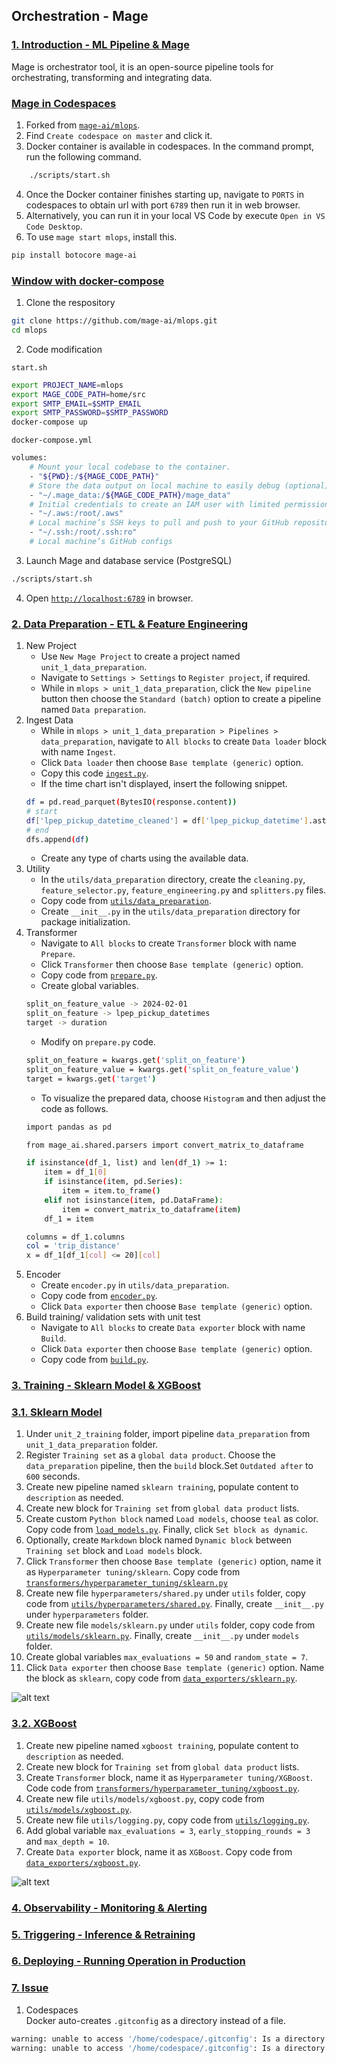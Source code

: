 
## Orchestration - Mage

### <ins>1. Introduction - ML Pipeline & Mage</ins>
Mage is orchestrator tool, it is an open-source pipeline tools for orchestrating, transforming and integrating data.

### <ins>Mage in Codespaces</ins>
1. Forked from [`mage-ai/mlops`](https://github.com/mage-ai/mlops).
2. Find `Create codespace on master` and click it.
3. Docker container is available in codespaces. In the command prompt, run the following command.
```bash
    ./scripts/start.sh
```
4. Once the Docker container finishes starting up, navigate to `PORTS` in codespaces to obtain url with port `6789` then run it in web browser.
5. Alternatively, you can run it in your local VS Code by execute `Open in VS Code Desktop`.
6. To use `mage start mlops`, install this.
```bash
pip install botocore mage-ai
```

### <ins>Window with docker-compose</ins>
1. Clone the respository
```bash
git clone https://github.com/mage-ai/mlops.git
cd mlops
```
2. Code modification

`start.sh`
```bash
export PROJECT_NAME=mlops
export MAGE_CODE_PATH=home/src
export SMTP_EMAIL=$SMTP_EMAIL
export SMTP_PASSWORD=$SMTP_PASSWORD
docker-compose up
```

`docker-compose.yml`
```bash
volumes:
    # Mount your local codebase to the container.
    - "${PWD}:/${MAGE_CODE_PATH}"
    # Store the data output on local machine to easily debug (optional).
    - "~/.mage_data:/${MAGE_CODE_PATH}/mage_data"
    # Initial credentials to create an IAM user with limited permissions for deployment.
    - "~/.aws:/root/.aws"
    # Local machine’s SSH keys to pull and push to your GitHub repository.
    - "~/.ssh:/root/.ssh:ro"
    # Local machine’s GitHub configs
```

3. Launch Mage and database service (PostgreSQL)
```bash
./scripts/start.sh
```

4. Open [`http://localhost:6789`](http://localhost:6789) in browser.

### <ins>2. Data Preparation -  ETL & Feature Engineering</ins>
1. New Project
    - Use `New Mage Project` to create a project named `unit_1_data_preparation`.
    - Navigate to `Settings > Settings` to `Register project`, if required.
    - While in `mlops > unit_1_data_preparation`, click the `New pipeline` button then choose the `Standard (batch)` option to create a pipeline named `Data preparation`.
2. Ingest Data
    - While in `mlops > unit_1_data_preparation > Pipelines > data_preparation`, navigate to `All blocks` to create `Data loader` block with name `Ingest`.
    - Click `Data loader` then choose `Base template (generic)` option.
    - Copy this code [`ingest.py`](https://github.com/mage-ai/mlops/blob/master/mlops/unit_3_observability/data_loaders/ingest.py).
    - If the time chart isn't displayed, insert the following snippet.
    ```bash
    df = pd.read_parquet(BytesIO(response.content))
    # start
    df['lpep_pickup_datetime_cleaned'] = df['lpep_pickup_datetime'].astype(np.int64) // 10 ** 9
    # end
    dfs.append(df)
    ```
    - Create any type of charts using the available data.
3. Utility
    - In the `utils/data_preparation` directory, create the `cleaning.py`, `feature_selector.py`, `feature_engineering.py` and `splitters.py` files.
    - Copy code from [`utils/data_preparation`](https://github.com/mage-ai/mlops/tree/master/mlops/utils/data_preparation).
    - Create `__init__.py` in the `utils/data_preparation` directory for package initialization.
4. Transformer
    - Navigate to `All blocks` to create `Transformer` block with name `Prepare`.
    - Click `Transformer` then choose `Base template (generic)` option.
    - Copy code from [`prepare.py`](https://github.com/mage-ai/mlops/blob/master/mlops/unit_3_observability/transformers/prepare.py).
    - Create global variables.
    ```bash
    split_on_feature_value -> 2024-02-01
    split_on_feature -> lpep_pickup_datetimes
    target -> duration
    ```
    - Modify on `prepare.py` code.
    ```bash
    split_on_feature = kwargs.get('split_on_feature')
    split_on_feature_value = kwargs.get('split_on_feature_value')
    target = kwargs.get('target')
    ```
    - To visualize the prepared data, choose `Histogram` and then adjust the code as follows.
    ```bash
    import pandas as pd

    from mage_ai.shared.parsers import convert_matrix_to_dataframe

    if isinstance(df_1, list) and len(df_1) >= 1:
        item = df_1[0]
        if isinstance(item, pd.Series):
            item = item.to_frame()
        elif not isinstance(item, pd.DataFrame):
            item = convert_matrix_to_dataframe(item)
        df_1 = item

    columns = df_1.columns
    col = 'trip_distance'
    x = df_1[df_1[col] <= 20][col]
    ```
5. Encoder
    - Create `encoder.py` in `utils/data_preparation`.
    - Copy code from [`encoder.py`](https://github.com/mage-ai/mlops/blob/master/mlops/utils/data_preparation/encoders.py).
    - Click `Data exporter` then choose `Base template (generic)` option.
6. Build training/ validation sets with unit test
    - Navigate to `All blocks` to create `Data exporter` block with name `Build`.
    - Click `Data exporter` then choose `Base template (generic)` option.
    - Copy code from [`build.py`](https://github.com/mage-ai/mlops/blob/master/mlops/unit_3_observability/data_exporters/build.py).

### <ins>3. Training - Sklearn Model & XGBoost</ins>
### <ins>3.1. Sklearn Model</ins>
1. Under `unit_2_training` folder, import pipeline `data_preparation` from `unit_1_data_preparation` folder.
2. Register `Training set` as a `global data product`. Choose the `data_preparation` pipeline, then the `build` block.Set `Outdated after` to `600` seconds.
3. Create new pipeline named `sklearn training`, populate content to `description` as needed.
4. Create new block for `Training set` from `global data product` lists.
5. Create custom `Python block` named `Load models`, choose `teal` as color. Copy code from [`load_models.py`](https://github.com/mage-ai/mlops/blob/master/mlops/unit_3_observability/custom/load_models.py). Finally, click `Set block as dynamic`.
6. Optionally, create `Markdown` block named `Dynamic block` between `Training set` block and `Load models` block.
7. Click `Transformer` then choose `Base template (generic)` option, name it as `Hyperparameter tuning/sklearn`. Copy code from [`transformers/hyperparameter_tuning/sklearn.py`](https://github.com/mage-ai/mlops/blob/master/mlops/unit_3_observability/transformers/hyperparameter_tuning/sklearn.py)
8. Create new file `hyperparameters/shared.py` under `utils` folder, copy code from [`utils/hyperparameters/shared.py`](https://github.com/mage-ai/mlops/blob/master/mlops/utils/hyperparameters/shared.py). Finally, create `__init__.py` under `hyperparameters` folder.
9. Create new file `models/sklearn.py` under `utils` folder, copy code from [`utils/models/sklearn.py`](https://github.com/mage-ai/mlops/blob/master/mlops/utils/models/sklearn.py). Finally, create `__init__.py` under `models` folder.
10. Create global variables `max_evaluations = 50` and `random_state = 7`.
11. Click `Data exporter` then choose `Base template (generic)` option. Name the block as `sklearn`, copy code from [`data_exporters/sklearn.py`](https://github.com/mage-ai/mlops/blob/master/mlops/unit_3_observability/data_exporters/sklearn.py).

![alt text](image/image-1.png)

### <ins>3.2. XGBoost</ins>
1. Create new pipeline named `xgboost training`, populate content to `description` as needed.
2. Create new block for `Training set` from `global data product` lists.
3. Create `Transformer` block, name it as `Hyperparameter tuning/XGBoost`. Code code from [`transformers/hyperparameter_tuning/xgboost.py`](https://github.com/mage-ai/mlops/blob/master/mlops/unit_3_observability/transformers/hyperparameter_tuning/xgboost.py).
4. Create new file `utils/models/xgboost.py`, copy code from [`utils/models/xgboost.py`](https://github.com/mage-ai/mlops/blob/master/mlops/utils/models/xgboost.py).
5. Create new file `utils/logging.py`, copy code from [`utils/logging.py`](https://github.com/mage-ai/mlops/blob/master/mlops/utils/logging.py).
6. Add global variable `max_evaluations = 3`, `early_stopping_rounds = 3` and `max_depth = 10`.
7. Create `Data exporter` block, name it as `XGBoost`. Copy code from [`data_exporters/xgboost.py`](https://github.com/mage-ai/mlops/blob/master/mlops/unit_3_observability/data_exporters/xgboost.py).

![alt text](image/image-2.png)

### <ins>4. Observability - Monitoring & Alerting</ins>

### <ins>5. Triggering - Inference & Retraining</ins>

### <ins>6. Deploying - Running Operation in Production</ins>

### <ins>7. Issue</ins>
1. Codespaces
<br>Docker auto-creates `.gitconfig` as a directory instead of a file.
```bash
warning: unable to access '/home/codespace/.gitconfig': Is a directory
warning: unable to access '/home/codespace/.gitconfig': Is a directory
```
